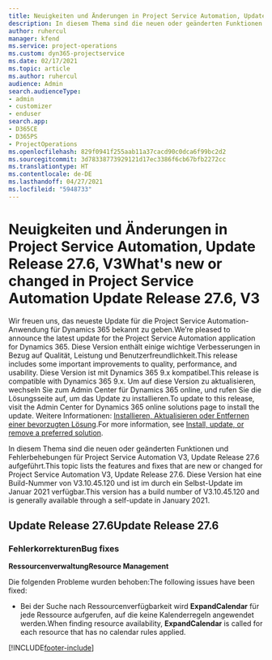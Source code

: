 ```yaml
---
title: Neuigkeiten und Änderungen in Project Service Automation, Update Release 27.6 Hotfix, V3
description: In diesem Thema sind die neuen oder geänderten Funktionen und Fehlerbehebungen für Project Service Automation Hotfix V3, Update Release 27.6 aufgeführt.
author: ruhercul
manager: kfend
ms.service: project-operations
ms.custom: dyn365-projectservice
ms.date: 02/17/2021
ms.topic: article
ms.author: ruhercul
audience: Admin
search.audienceType:
- admin
- customizer
- enduser
search.app:
- D365CE
- D365PS
- ProjectOperations
ms.openlocfilehash: 829f0941f255aab11a37cacd90c0dca6f99bc2d2
ms.sourcegitcommit: 3d78338773929121d17ec3386f6cb67bfb2272cc
ms.translationtype: HT
ms.contentlocale: de-DE
ms.lasthandoff: 04/27/2021
ms.locfileid: "5948733"
---
```

# <a name="whats-new-or-changed-in-project-service-automation-update-release-276-v3"></a><span data-ttu-id="f066e-103">Neuigkeiten und Änderungen in Project Service Automation, Update Release 27.6, V3</span><span class="sxs-lookup"><span data-stu-id="f066e-103">What's new or changed in Project Service Automation Update Release 27.6, V3</span></span>

<span data-ttu-id="f066e-104">Wir freuen uns, das neueste Update für die Project Service Automation-Anwendung für Dynamics 365 bekannt zu geben.</span><span class="sxs-lookup"><span data-stu-id="f066e-104">We’re pleased to announce the latest update for the Project Service Automation application for Dynamics 365.</span></span> <span data-ttu-id="f066e-105">Diese Version enthält einige wichtige Verbesserungen in Bezug auf Qualität, Leistung und Benutzerfreundlichkeit.</span><span class="sxs-lookup"><span data-stu-id="f066e-105">This release includes some important improvements to quality, performance, and usability.</span></span> <span data-ttu-id="f066e-106">Diese Version ist mit Dynamics 365 9.x kompatibel.</span><span class="sxs-lookup"><span data-stu-id="f066e-106">This release is compatible with Dynamics 365 9.x.</span></span> <span data-ttu-id="f066e-107">Um auf diese Version zu aktualisieren, wechseln Sie zum Admin Center für Dynamics 365 online, und rufen Sie die Lösungsseite auf, um das Update zu installieren.</span><span class="sxs-lookup"><span data-stu-id="f066e-107">To update to this release, visit the Admin Center for Dynamics 365 online solutions page to install the update.</span></span> <span data-ttu-id="f066e-108">Weitere Informationen: [Installieren, Aktualisieren oder Entfernen einer bevorzugten Lösung](/power-platform/admin/install-remove-preferred-solution).</span><span class="sxs-lookup"><span data-stu-id="f066e-108">For more information, see [Install, update, or remove a preferred solution](/power-platform/admin/install-remove-preferred-solution).</span></span>

<span data-ttu-id="f066e-109">In diesem Thema sind die neuen oder geänderten Funktionen und Fehlerbehebungen für Project Service Automation V3, Update Release 27.6 aufgeführt.</span><span class="sxs-lookup"><span data-stu-id="f066e-109">This topic lists the features and fixes that are new or changed for Project Service Automation V3, Update Release 27.6.</span></span> <span data-ttu-id="f066e-110">Diese Version hat eine Build-Nummer von V3.10.45.120 und ist im durch ein Selbst-Update im Januar 2021 verfügbar.</span><span class="sxs-lookup"><span data-stu-id="f066e-110">This version has a build number of V3.10.45.120 and is generally available through a self-update in January 2021.</span></span>

## <a name="update-release-276"></a><span data-ttu-id="f066e-111">Update Release 27.6</span><span class="sxs-lookup"><span data-stu-id="f066e-111">Update Release 27.6</span></span>

### <a name="bug-fixes"></a><span data-ttu-id="f066e-112">Fehlerkorrekturen</span><span class="sxs-lookup"><span data-stu-id="f066e-112">Bug fixes</span></span>


<span data-ttu-id="f066e-113">**Ressourcenverwaltung**</span><span class="sxs-lookup"><span data-stu-id="f066e-113">**Resource Management**</span></span>

<span data-ttu-id="f066e-114">Die folgenden Probleme wurden behoben:</span><span class="sxs-lookup"><span data-stu-id="f066e-114">The following issues have been fixed:</span></span>

- <span data-ttu-id="f066e-115">Bei der Suche nach Ressourcenverfügbarkeit wird **ExpandCalendar** für jede Ressource aufgerufen, auf die keine Kalenderregeln angewendet werden.</span><span class="sxs-lookup"><span data-stu-id="f066e-115">When finding resource availability, **ExpandCalendar** is called for each resource that has no calendar rules applied.</span></span>


[!INCLUDE[footer-include](../includes/footer-banner.md)]